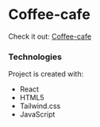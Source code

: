 # Coffee-cafe
Check it out:
[Coffee-cafe](https://coffee-cafe-eight.vercel.app/)

### Technologies
Project is created with:

- React
- HTML5
- Tailwind.css
- JavaScript 


